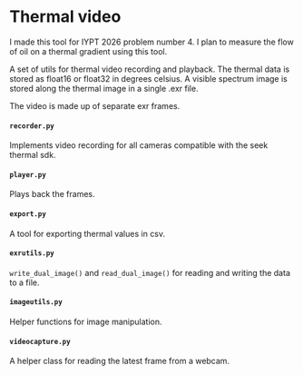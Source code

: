 # Thermal video
I made this tool for IYPT 2026 problem number 4. I plan to measure the flow of oil on a thermal gradient using this tool.

A set of utils for thermal video recording and playback. The thermal data is stored as float16 or float32 in degrees celsius. A visible spectrum image is stored along the thermal image in a single .exr file.

The video is made up of separate exr frames.

#### `recorder.py`
Implements video recording for all cameras compatible with the seek thermal sdk.

#### `player.py`
Plays back the frames.

#### `export.py`
A tool for exporting thermal values in csv.

#### `exrutils.py`
`write_dual_image()` and `read_dual_image()` for reading and writing the data to a file.

#### `imageutils.py`
Helper functions for image manipulation.

#### `videocapture.py`
A helper class for reading the latest frame from a webcam.